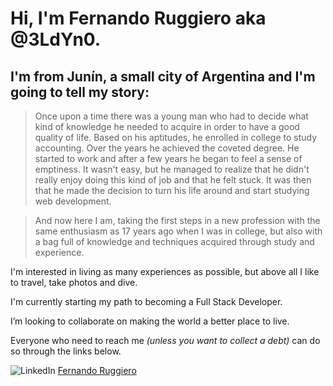 # Hi, I'm Fernando Ruggiero aka @3LdYn0.

## I'm from Junín, a small city of Argentina and I'm going to tell my story:

> Once upon a time there was a young man who had to decide what kind of knowledge he needed to acquire in order to have a good quality of life. Based on his aptitudes, he enrolled in college to study accounting. Over the years he achieved the coveted degree.
He started to work and after a few years he began to feel a sense of emptiness. It wasn't easy, but he managed to realize that he didn't really enjoy doing this kind of job and that he felt stuck. It was then that he made the decision to turn his life around and start studying web development.

> And now here I am, taking the first steps in a new profession with the same enthusiasm as 17 years ago when I was in college, but also with a bag full of knowledge and techniques acquired through study and experience.

I'm interested in living as many experiences as possible, but above all I like to travel, take photos and dive.

I'm currently starting my path to becoming a Full Stack Developer.

I’m looking to collaborate on making the world a better place to live.

Everyone who need to reach me *(unless you want to collect a debt)* can do so through the links below.

![LinkedIn](https://img.icons8.com/officexs/16/000000/linkedin.png) [Fernando Ruggiero](https://www.linkedin.com/in/ruggierofernando)
